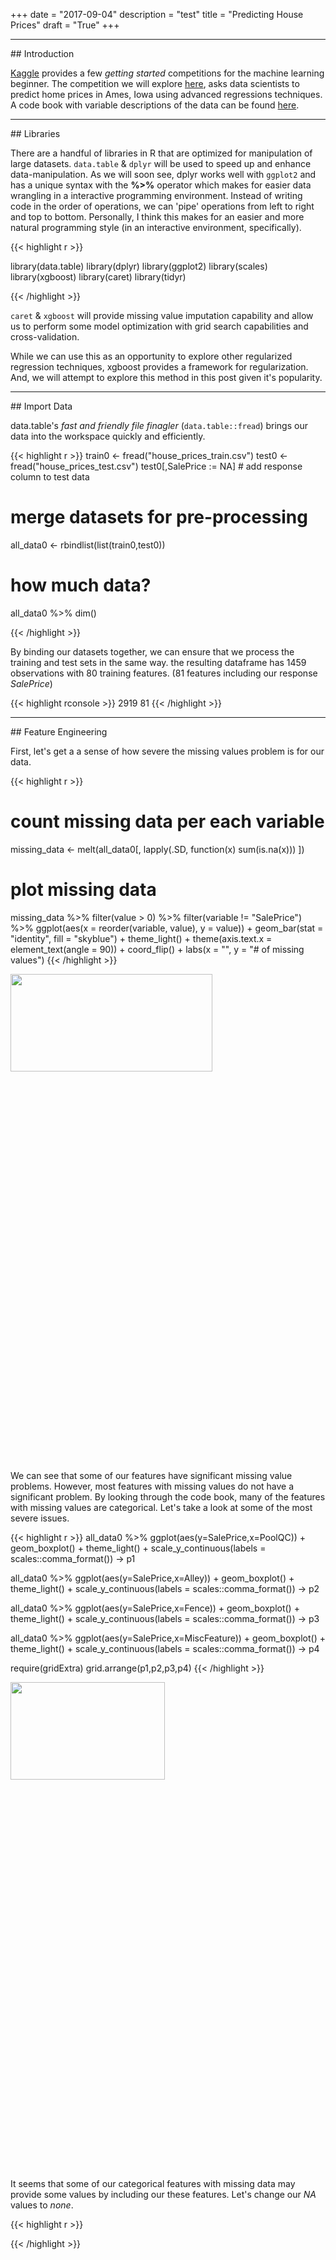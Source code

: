 +++
date = "2017-09-04"
description = "test"
title = "Predicting House Prices"
draft = "True"
+++

<hr>
## Introduction

[Kaggle](https://www.kaggle.com/) provides a few *getting started* competitions for the machine learning beginner. The competition we will explore [here](https://www.kaggle.com/c/house-prices-advanced-regression-techniques), asks data scientists to predict home prices in Ames, Iowa using advanced regressions techniques. A code book with variable descriptions of the data can be found [here](https://www.kaggle.com/c/house-prices-advanced-regression-techniques/data).



<hr>
## Libraries

There are a handful of libraries in R that are optimized for manipulation of large datasets. `data.table` & `dplyr` will be used to speed up and enhance data-manipulation. As we will soon see, dplyr works well with `ggplot2` and has a unique syntax with the **%>%** operator which makes for easier data wrangling in a interactive programming environment. Instead of writing code in the order of operations, we can 'pipe' operations from left to right and top to bottom. Personally, I think this makes for an easier and more natural programming style (in an interactive environment, specifically).

{{< highlight r >}}

library(data.table)
library(dplyr)
library(ggplot2)
library(scales)
library(xgboost)
library(caret)
library(tidyr)

{{< /highlight >}}

`caret` & `xgboost` will provide missing value imputation capability and allow us to perform some model optimization with grid search capabilities and cross-validation.

While we can use this as an opportunity to explore other regularized regression techniques, xgboost provides a framework for regularization. And, we will attempt to explore this method in this post given it's popularity.

<hr>
## Import Data

data.table's *fast and friendly file finagler* (`data.table::fread`) brings our data into the workspace quickly and efficiently.

{{< highlight r >}}
train0 <- fread("house_prices_train.csv")
test0 <- fread("house_prices_test.csv")
test0[,SalePrice := NA] # add response column to test data

# merge datasets for pre-processing
all_data0 <- rbindlist(list(train0,test0))

# how much data?
all_data0 %>% dim()

{{< /highlight >}}

By binding our datasets together, we can ensure that we process the training and test sets in the same way. the resulting dataframe has 1459 observations with 80 training features. (81 features including our response *SalePrice*)

{{< highlight rconsole >}}
2919   81
{{< /highlight  >}}

<hr>
## Feature Engineering

First, let's get a a sense of how severe the missing values problem is for our data.

{{< highlight r >}}
# count missing data per each variable
missing_data <- melt(all_data0[,
                               lapply(.SD, function(x) sum(is.na(x)))
                               ])
# plot missing data
missing_data %>%
  filter(value > 0) %>%
  filter(variable != "SalePrice") %>%
  ggplot(aes(x = reorder(variable, value), y = value)) +
  geom_bar(stat = "identity", fill = "skyblue") +
  theme_light() +
  theme(axis.text.x = element_text(angle = 90)) +
  coord_flip() +
  labs(x = "",
       y = "# of missing values")
{{< /highlight >}}

<img align="center" src="/img/house_reg_missing_vals.svg" width="80%" height="20%"/>

We can see that some of our features have significant missing value problems. However, most features with missing values do not have a significant problem. By looking through the code book, many of the features with missing values are categorical. Let's take a look at some of the most severe issues.

{{< highlight r >}}
all_data0 %>%
  ggplot(aes(y=SalePrice,x=PoolQC)) +
  geom_boxplot() +
  theme_light() +
  scale_y_continuous(labels = scales::comma_format()) -> p1

all_data0 %>%
  ggplot(aes(y=SalePrice,x=Alley)) +
  geom_boxplot() +
  theme_light() +
  scale_y_continuous(labels = scales::comma_format()) -> p2

all_data0 %>%
  ggplot(aes(y=SalePrice,x=Fence)) +
  geom_boxplot() +
  theme_light() +
  scale_y_continuous(labels = scales::comma_format()) -> p3

all_data0 %>%
  ggplot(aes(y=SalePrice,x=MiscFeature)) +
  geom_boxplot() +
  theme_light() +
  scale_y_continuous(labels = scales::comma_format()) -> p4


require(gridExtra)
grid.arrange(p1,p2,p3,p4)
{{< /highlight >}}


<img align="center" src="/img/some_missing_features.svg" width="70%" height="20%"/>

It seems that some of our categorical features with missing data may provide some values by including our these features. Let's change our *NA* values to *none*.

{{< highlight r >}}

{{< /highlight >}}
